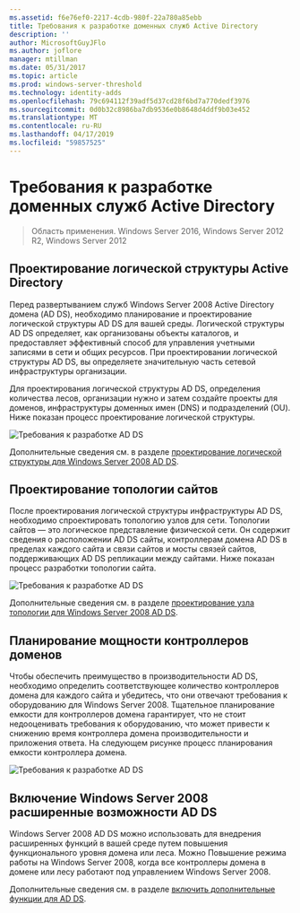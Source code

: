 ```yaml
---
ms.assetid: f6e76ef0-2217-4cdb-980f-22a780a85ebb
title: Требования к разработке доменных служб Active Directory
description: ''
author: MicrosoftGuyJFlo
ms.author: joflore
manager: mtillman
ms.date: 05/31/2017
ms.topic: article
ms.prod: windows-server-threshold
ms.technology: identity-adds
ms.openlocfilehash: 79c694112f39adf5d37cd28f6bd7a770dedf3976
ms.sourcegitcommit: 0d0b32c8986ba7db9536e0b8648d4ddf9b03e452
ms.translationtype: MT
ms.contentlocale: ru-RU
ms.lasthandoff: 04/17/2019
ms.locfileid: "59857525"
---
```

# <a name="ad-ds-design-requirements"></a>Требования к разработке доменных служб Active Directory

>Область применения. Windows Server 2016, Windows Server 2012 R2, Windows Server 2012

  
## <a name="designing-the-active-directory-logical-structure"></a>Проектирование логической структуры Active Directory  
Перед развертыванием служб Windows Server 2008 Active Directory домена (AD DS), необходимо планирование и проектирование логической структуры AD DS для вашей среды. Логической структуры AD DS определяет, как организованы объекты каталогов, и предоставляет эффективный способ для управления учетными записями в сети и общих ресурсов. При проектировании логической структуры AD DS, вы определяете значительную часть сетевой инфраструктуры организации.  
  
Для проектирования логической структуры AD DS, определения количества лесов, организации нужно и затем создайте проекты для доменов, инфраструктуры доменных имен (DNS) и подразделений (OU). Ниже показан процесс проектирование логической структуры.  
  
![Требования к разработке AD DS](media/AD-DS-Design-Requirements/d5cebae6-a752-4063-a98f-473799c251bd.gif)  
  
Дополнительные сведения см. в разделе [проектирование логической структуры для Windows Server 2008 AD DS](Designing-the-Logical-Structure.md).  
  
## <a name="designing-the-site-topology"></a>Проектирование топологии сайтов  
После проектирования логической структуры инфраструктуры AD DS, необходимо спроектировать топологию узлов для сети. Топологии сайтов — это логическое представление физической сети. Он содержит сведения о расположении AD DS сайты, контроллерам домена AD DS в пределах каждого сайта и связи сайтов и мосты связей сайтов, поддерживающих AD DS репликации между сайтами. Ниже показан процесс разработки топологии сайта.  
  
![Требования к разработке AD DS](media/AD-DS-Design-Requirements/d34d43c0-437f-47cb-9b64-09c0f9ce6479.gif)  
  
Дополнительные сведения см. в разделе [проектирование узла топологии для Windows Server 2008 AD DS](Designing-the-Site-Topology.md).  
  
## <a name="planning-domain-controller-capacity"></a>Планирование мощности контроллеров доменов  
Чтобы обеспечить преимущество в производительности AD DS, необходимо определить соответствующее количество контроллеров домена для каждого сайта и убедитесь, что они отвечают требования к оборудованию для Windows Server 2008. Тщательное планирование емкости для контроллеров домена гарантирует, что не стоит недооценивать требования к оборудованию, что может привести к снижению время контроллера домена производительности и приложения ответа. На следующем рисунке процесс планирования емкости контроллера домена.  
  
![Требования к разработке AD DS](media/AD-DS-Design-Requirements/fff6ef22-5c7b-4478-ad76-42b296dcf769.gif)  
  
## <a name="enabling-windows-server-2008-advanced-ad-ds-features"></a>Включение Windows Server 2008 расширенные возможности AD DS  
Windows Server 2008 AD DS можно использовать для внедрения расширенных функций в вашей среде путем повышения функционального уровня домена или леса. Можно Повышение режима работы на Windows Server 2008, когда все контроллеры домена в домене или лесу работают под управлением Windows Server 2008.  
  
Дополнительные сведения см. в разделе [включить дополнительные функции для AD DS](../../ad-ds/plan/Enabling-Advanced-Features-for-AD-DS.md).  
  


